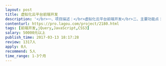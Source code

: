 ```yaml
---                
layout: post       
title: 虚拟化云平台前端开发           
description: '</br>一、项目描述：</br>虚拟化云平台前端开发</br>二、主要功能点：</br>平台支持包含产品测试、安全评估、培训教育在内的五个相对独立的子系统。</br>三、可参考产品：</br>i春秋：http://www.ichunqiu.com/</br>四、人员要求：</br>前端工作包括从原型设计、UI设计、前端开发三方面具体工作内容。</br>精通python语言及Web开发框架；</br>'     
contenturl: https://pro.lagou.com/project/2180.html      
tags: [前端开发,jQuery,JavaScript,CSS3]            
salary: 50000元以上          
publish_time: 2017-03-13 18:17:28         
review: 1317人                   
apply: 0人                   
recommend: 5人                   
time_range: 1-3个月              
---                 
```

